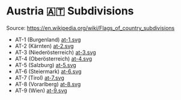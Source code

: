 # Austria 🇦🇹 Subdivisions

Source: https://en.wikipedia.org/wiki/Flags_of_country_subdivisions

* AT-1 (Burgenland) [at-1.svg](https://github.com/amckenna41/iso3166-flag-icons/blob/main/iso3166-2-icons/AT/at-1.svg)
* AT-2 (Kärnten) [at-2.svg](https://github.com/amckenna41/iso3166-flag-icons/blob/main/iso3166-2-icons/AT/at-2.svg)
* AT-3 (Niederösterreich) [at-3.svg](https://github.com/amckenna41/iso3166-flag-icons/blob/main/iso3166-2-icons/AT/at-3.svg)
* AT-4 (Oberösterreich) [at-4.svg](https://github.com/amckenna41/iso3166-flag-icons/blob/main/iso3166-2-icons/AT/at-4.svg)
* AT-5 (Salzburg) [at-5.svg](https://github.com/amckenna41/iso3166-flag-icons/blob/main/iso3166-2-icons/AT/at-5.svg)
* AT-6 (Steiermark) [at-6.svg](https://github.com/amckenna41/iso3166-flag-icons/blob/main/iso3166-2-icons/AT/at-6.svg)
* AT-7 (Tirol) [at-7.svg](https://github.com/amckenna41/iso3166-flag-icons/blob/main/iso3166-2-icons/AT/at-7.svg)
* AT-8 (Vorarlberg) [at-8.svg](https://github.com/amckenna41/iso3166-flag-icons/blob/main/iso3166-2-icons/AT/at-8.svg)
* AT-9 (Wien) [at-9.svg](https://github.com/amckenna41/iso3166-flag-icons/blob/main/iso3166-2-icons/AT/at-9.svg)
